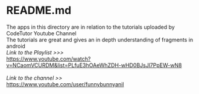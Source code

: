 <h1>README.md</h1>

The apps in this directory are in relation to the tutorials uploaded by CodeTutor Youtube Channel<br />
The tutorials are great and gives an in depth understanding of fragments in android<br />
_Link to the Playlist >>>_ <br />
https://www.youtube.com/watch?v=NCaomVCURDM&list=PLfuE3hOAeWhZDH-wHD0BJsJl7PpEW-wN8<br />  
_Link to the channel >>_ <br />
https://www.youtube.com/user/funnybunnyanil
